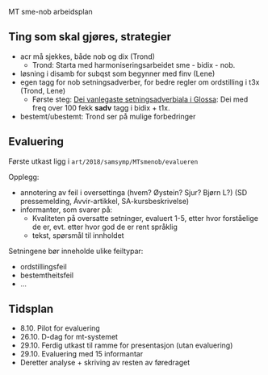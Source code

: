 MT sme-nob arbeidsplan

## Ting som skal gjøres, strategier

- acr må sjekkes, både nob og dix (Trond)
  - Trond: Starta med harmoniseringsarbeidet sme - bidix - nob.
- løsning i disamb for subqst som begynner med finv (Lene)
- egen tagg for nob setningsadverber, for bedre regler om ordstilling i t3x (Trond, Lene)
  - Første steg: [Dei vanlegaste setningsadverbiala i Glossa](s_advl.freq): Dei med freq over 100 fekk **sadv** tagg i bidix + t1x.
- bestemt/ubestemt: Trond ser på mulige forbedringer

## Evaluering

Første utkast ligg i `art/2018/samsymp/MTsmenob/evalueren`

Opplegg:

- annotering av feil i oversettinga (hvem? Øystein? Sjur? Bjørn L?) (SD pressemelding, Ávvir-artikkel, SA-kursbeskrivelse)
- informanter, som svarer på:
  - Kvaliteten på oversatte setninger, evaluert 1-5, etter hvor forståelige de er, evt. etter
    hvor god de er rent språklig
  - tekst, spørsmål til innholdet

Setningene bør inneholde ulike feiltypar:

- ordstillingsfeil
- bestemtheitsfeil
- ...

## Tidsplan

- 8.10. Pilot for evaluering
- 26.10. D-dag for mt-systemet
- 29.10. Ferdig utkast til ramme for presentasjon (utan evaluering)
- 29.10. Evaluering med 15 informantar
- Deretter analyse + skriving av resten av føredraget
